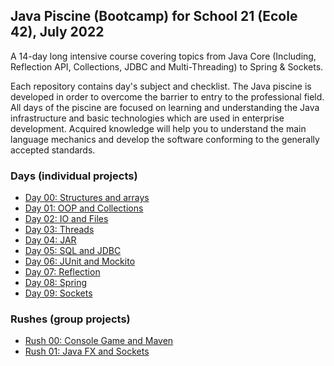 ## Java Piscine (Bootcamp) for School 21 (Ecole 42), July 2022

A 14-day long intensive course covering topics from Java Core (Including, Reflection API, Collections, JDBC and Multi-Threading) to Spring & Sockets.

Each repository contains day's subject and checklist.
 The Java piscine is developed in order to overcome the barrier to entry to the professional field. All days of the piscine are focused on learning and understanding the Java infrastructure and basic technologies which are used in enterprise development. Acquired knowledge will help you to understand the main language mechanics and develop the software conforming to the generally accepted standards.
 
### Days (individual projects)
* [Day 00: Structures and arrays](https://github.com/SpiderChung/piscine_java/tree/master/day00)
* [Day 01: OOP and Collections](https://github.com/SpiderChung/piscine_java/tree/master/day01)
* [Day 02: IO and Files](https://github.com/SpiderChung/piscine_java/tree/master/day02)
* [Day 03: Threads](https://github.com/SpiderChung/piscine_java/tree/master/day03)
* [Day 04: JAR](https://github.com/SpiderChung/piscine_java/tree/master/day04)
* [Day 05: SQL and JDBC](https://github.com/SpiderChung/piscine_java/tree/master/day05)
* [Day 06: JUnit and Mockito](https://github.com/SpiderChung/piscine_java/tree/master/day06)
* [Day 07: Reflection](https://github.com/SpiderChung/piscine_java/tree/master/day07)
* [Day 08: Spring](https://github.com/SpiderChung/piscine_java/tree/master/day08)
* [Day 09: Sockets](https://github.com/SpiderChung/piscine_java/tree/master/day09)
### Rushes (group projects)
* [Rush 00: Console Game and Maven](https://github.com/Preposterone/java_rush00)
* [Rush 01: Java FX and Sockets](https://github.com/SpiderChung/piscine_java/tree/master/Rush01)
